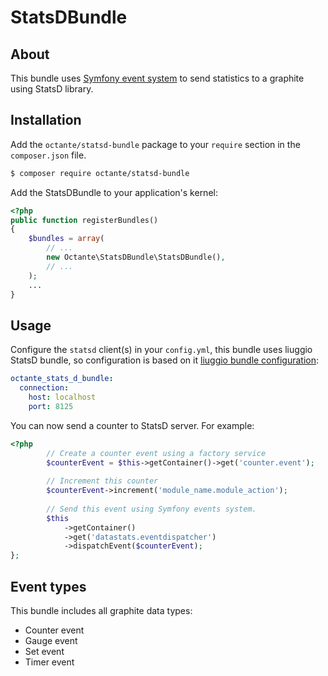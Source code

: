 # StatsDBundle

## About ##

This bundle uses [Symfony event system](http://symfony.com/doc/current/components/console/events.html) to send statistics to a graphite using StatsD library.

## Installation ##

Add the `octante/statsd-bundle` package to your `require` section in the `composer.json` file.

``` bash
$ composer require octante/statsd-bundle
```

Add the StatsDBundle to your application's kernel:

``` php
<?php
public function registerBundles()
{
    $bundles = array(
        // ...
        new Octante\StatsDBundle\StatsDBundle(),
        // ...
    );
    ...
}
```

## Usage ##

Configure the `statsd` client(s) in your `config.yml`, this bundle uses liuggio StatsD bundle, so configuration is based on it [liuggio bundle configuration](https://github.com/liuggio/StatsDClientBundle/blob/master/Resources/doc/installation.md):

``` yaml
octante_stats_d_bundle:
  connection:
    host: localhost
    port: 8125
```

You can now send a counter to StatsD server. For example:

``` php
<?php
        // Create a counter event using a factory service
        $counterEvent = $this->getContainer()->get('counter.event');
        
        // Increment this counter
        $counterEvent->increment('module_name.module_action');
        
        // Send this event using Symfony events system.
        $this
            ->getContainer()
            ->get('datastats.eventdispatcher')
            ->dispatchEvent($counterEvent);
};
```

## Event types ##

This bundle includes all graphite data types:

* Counter event
* Gauge event
* Set event
* Timer event